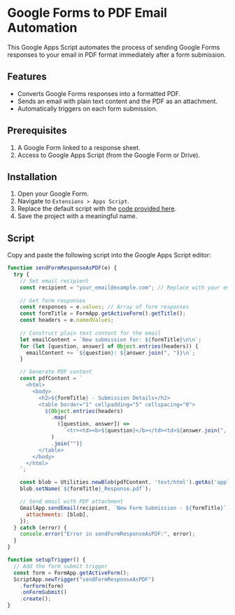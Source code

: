 # Google Forms to PDF Email Automation

This Google Apps Script automates the process of sending Google Forms responses to your email in PDF format immediately after a form submission.

## Features

- Converts Google Forms responses into a formatted PDF.
- Sends an email with plain text content and the PDF as an attachment.
- Automatically triggers on each form submission.

## Prerequisites

1. A Google Form linked to a response sheet.
2. Access to Google Apps Script (from the Google Form or Drive).

## Installation

1. Open your Google Form.
2. Navigate to `Extensions > Apps Script`.
3. Replace the default script with the [code provided here](#script).
4. Save the project with a meaningful name.

## Script

Copy and paste the following script into the Google Apps Script editor:

```javascript
function sendFormResponseAsPDF(e) {
  try {
    // Set email recipient
    const recipient = "your_email@example.com"; // Replace with your email address
    
    // Get form responses
    const responses = e.values; // Array of form responses
    const formTitle = FormApp.getActiveForm().getTitle();
    const headers = e.namedValues;
    
    // Construct plain text content for the email
    let emailContent = `New submission for: ${formTitle}\n\n`;
    for (let [question, answer] of Object.entries(headers)) {
      emailContent += `${question}: ${answer.join(", ")}\n`;
    }

    // Generate PDF content
    const pdfContent = `
      <html>
        <body>
          <h2>${formTitle} - Submission Details</h2>
          <table border="1" cellpadding="5" cellspacing="0">
            ${Object.entries(headers)
              .map(
                ([question, answer]) =>
                  `<tr><td><b>${question}</b></td><td>${answer.join(", ")}</td></tr>`
              )
              .join("")}
          </table>
        </body>
      </html>
    `;

    const blob = Utilities.newBlob(pdfContent, 'text/html').getAs('application/pdf');
    blob.setName(`${formTitle}_Response.pdf`);

    // Send email with PDF attachment
    GmailApp.sendEmail(recipient, `New Form Submission - ${formTitle}`, emailContent, {
      attachments: [blob],
    });
  } catch (error) {
    console.error("Error in sendFormResponseAsPDF:", error);
  }
}

function setupTrigger() {
  // Add the form submit trigger
  const form = FormApp.getActiveForm();
  ScriptApp.newTrigger("sendFormResponseAsPDF")
    .forForm(form)
    .onFormSubmit()
    .create();
}
